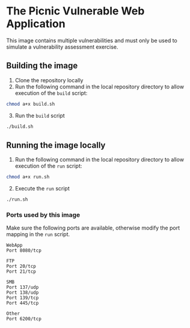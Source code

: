 # The Picnic Vulnerable Web Application

This image contains multiple vulnerabilities and must only be used to simulate a vulnerability assessment exercise.


## Building the image

1. Clone the repository locally
2. Run the following command in the local repository directory to allow execution of the `build` script:
```bash
chmod a+x build.sh
```
3. Run the `build` script
```bash
./build.sh
```

## Running the image locally

1. Run the following command in the local repository directory to allow execution of the `run` script:
```bash
chmod a+x run.sh
```
2. Execute the `run` script
```bash
./run.sh
```

### Ports used by this image

Make sure the following ports are available, otherwise modify the port mapping in the `run` script.

```
WebApp
Port 8080/tcp

FTP
Port 20/tcp
Port 21/tcp

SMB
Port 137/udp
Port 138/udp
Port 139/tcp
Port 445/tcp

Other
Port 6200/tcp
```